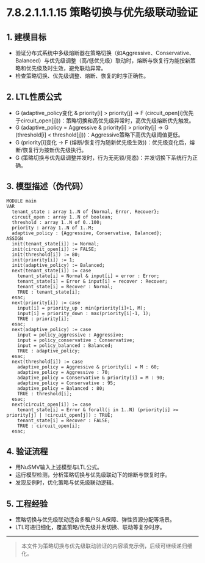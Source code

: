 # 7.8.2.1.1.1.15 策略切换与优先级联动验证

## 1. 建模目标

- 验证分布式系统中多级熔断器在策略切换（如Aggressive、Conservative、Balanced）与优先级调整（高/低优先级）联动时，熔断与恢复行为能按新策略和优先级及时生效，避免联动异常。
- 检查策略切换、优先级调整、熔断、恢复的时序正确性。

## 2. LTL性质公式

- G (adaptive_policy变化 & priority[i] > priority[j] -> F (circuit_open[i]优先于circuit_open[j]))：策略切换和高优先级异常时，高优先级熔断优先触发。
- G (adaptive_policy = Aggressive & priority[i] > priority[j] -> G (threshold[i] < threshold[j]))：Aggressive策略下高优先级阈值更低。
- G (priority[i]变化 -> F (熔断/恢复行为随新优先级生效))：优先级变化后，熔断/恢复行为按新优先级执行。
- G (策略切换与优先级调整并发时，行为无死锁/竞态)：并发切换下系统行为正确。

## 3. 模型描述（伪代码）

```smv
MODULE main
VAR
  tenant_state : array 1..N of {Normal, Error, Recover};
  circuit_open : array 1..N of boolean;
  threshold : array 1..N of 0..100;
  priority : array 1..N of 1..M;
  adaptive_policy : {Aggressive, Conservative, Balanced};
ASSIGN
  init(tenant_state[i]) := Normal;
  init(circuit_open[i]) := FALSE;
  init(threshold[i]) := 80;
  init(priority[i]) := 1;
  init(adaptive_policy) := Balanced;
  next(tenant_state[i]) := case
    tenant_state[i] = Normal & input[i] = error : Error;
    tenant_state[i] = Error & input[i] = recover : Recover;
    tenant_state[i] = Recover : Normal;
    TRUE : tenant_state[i];
  esac;
  next(priority[i]) := case
    input[i] = priority_up : min(priority[i]+1, M);
    input[i] = priority_down : max(priority[i]-1, 1);
    TRUE : priority[i];
  esac;
  next(adaptive_policy) := case
    input = policy_aggressive : Aggressive;
    input = policy_conservative : Conservative;
    input = policy_balanced : Balanced;
    TRUE : adaptive_policy;
  esac;
  next(threshold[i]) := case
    adaptive_policy = Aggressive & priority[i] = M : 60;
    adaptive_policy = Aggressive : 70;
    adaptive_policy = Conservative & priority[i] = M : 90;
    adaptive_policy = Conservative : 95;
    adaptive_policy = Balanced : 80;
    TRUE : threshold[i];
  esac;
  next(circuit_open[i]) := case
    tenant_state[i] = Error & forall(j in 1..N) (priority[i] >= priority[j] | !circuit_open[j]) : TRUE;
    tenant_state[i] = Recover : FALSE;
    TRUE : circuit_open[i];
  esac;
```

## 4. 验证流程

- 用NuSMV输入上述模型与LTL公式。
- 运行模型检测，分析策略切换与优先级联动下的熔断与恢复时序。
- 发现反例时，优化策略与优先级联动逻辑。

## 5. 工程经验

- 策略切换与优先级联动适合多租户SLA保障、弹性资源分配等场景。
- LTL可递归细化，覆盖策略/优先级并发切换、联动等复杂时序。

---
> 本文件为策略切换与优先级联动验证的内容填充示例，后续可继续递归细化。
